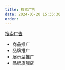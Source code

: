 ```yaml
---
title: 搜索广告
date: 2024-05-20 15:35:30
order:
---
```


[搜索广告](https://advertising.amazon.com/zh-cn/products/sponsored-ads)

- 商品推广
- 品牌推广
- 展示型推广
- 品牌旗舰店
